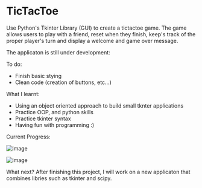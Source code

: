# TicTacToe

Use Python's Tkinter Library (GUI) to create a tictactoe game. The game allows users to play with a friend, reset when they finish, 
keep's track of the proper player's turn and display a welcome and game over message.

The applicaton is still under development:

To do:
- Finish basic stying
- Clean code (creation of buttons, etc...)

What I learnt:

- Using an object oriented approach to build small tknter applications
- Practice OOP, and python skills
- Practice tkinter syntax
- Having fun with programming :)

Current Progress:


![image](https://user-images.githubusercontent.com/83047251/161410133-f75a1724-8726-486e-af97-0d1ce2f48836.png)

![image](https://user-images.githubusercontent.com/83047251/161410127-8a219541-97f6-4b58-af7d-6a88d9ff58e1.png)

What next?
  After finishing this project, I will work on a new applicaton that combines libries such as tkinter and scipy.
